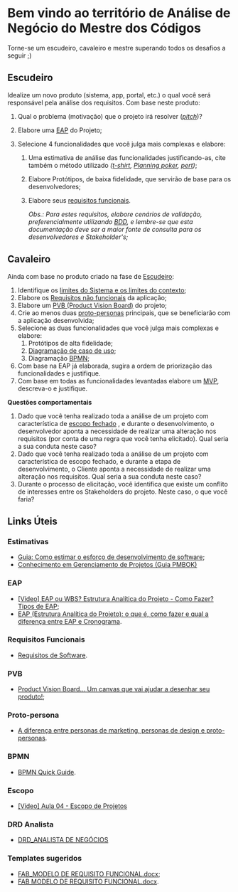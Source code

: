 # Bem vindo ao território de Análise de Negócio do Mestre dos Códigos

Torne-se um escudeiro, cavaleiro e mestre superando todos os desafios a seguir ;)

## Escudeiro

Idealize um novo produto (sistema, app, portal, etc.) o qual você será responsável pela análise dos requisitos. Com base neste produto: 

1. Qual o problema (motivação) que o projeto irá resolver (*[pitch](https://youtu.be/7161Ev2xvKw?t=29)*)?

2. Elabore uma [EAP](https://artia.com/blog/eap-e-cronograma-de-projetos-entenda-a-diferenca-e-aumente-sua-produtividade/) do Projeto;

3. Selecione 4 funcionalidades que você julga mais complexas e elabore:

   1. Uma estimativa de análise das funcionalidades justificando-as, cite também o método utilizado *([t-shirt](https://blog.trello.com/br/planejamento-de-projetos), [Planning poker](https://www.culturaagil.com.br/planning-poker-tecnica-baseada-consenso/ ), [pert](https://medium.com/@andreluis.arruda/calcular-a-duração-de-uma-atividade-pert-estimativa-de-três-pontos-6cb35a09a1b3))*;

   2. Elabore Protótipos, de baixa fidelidade, que servirão de base para os desenvolvedores;

   3. Elabore seus [requisitos funcionais](https://youtu.be/Pn93e2fgIro?t=513).

      *Obs.: Para estes requisitos, elabore cenários de validação, preferencialmente utilizando [BDD](http://www.matera.com/blog/post/bdd-validando-o-comportamento-sistema), e lembre-se que esta documentação deve ser a maior fonte de consulta para os desenvolvedores e Stakeholder's;*

## Cavaleiro

Ainda com base no produto criado na fase de [Escudeiro](#escudeiro):

1. Identifique os [limites do Sistema e os limites do contexto](https://www.passeidireto.com/arquivo/4611736/ireb_cpre-fl_syllabus_pt_v2-1);
2. Elabore os [Requisitos não funcionais](https://youtu.be/Pn93e2fgIro?t=513) da aplicação;
3. Elabore um [PVB (Product Vision Board)](https://www.youtube.com/watch?v=jKuzaIkIB68) do projeto;
4. Crie ao menos duas [proto-personas](https://blog.caelum.com.br/entendendo-usuario-proto-persona/) principais, que se beneficiarão com a aplicação desenvolvida;
5. Selecione as duas funcionalidades que você julga mais complexas e elabore:
   1. Protótipos de alta fidelidade;
   2. [Diagramação de caso de uso](https://medium.com/operacionalti/uml-diagrama-de-casos-de-uso-29f4358ce4d5);
   3. Diagramação [BPMN](https://www.lucidchart.com/pages/pt/o-que-e-bpmn#discovery__top);
6. Com base na EAP já elaborada, sugira a ordem de priorização das funcionalidades e justifique.
7. Com base em todas as funcionalidades levantadas elabore um [MVP](https://www.alura.com.br/artigos/voce-sabe-o-que-e-o-minimum-viable-product), descreva-o e justifique.

**Questões comportamentais**

1. Dado que você tenha realizado toda a análise de um projeto com característica de [escopo fechado](https://www.projectbuilder.com.br/blog/quais-os-desafios-e-as-dificuldades-de-projetos-de-escopo-fechado/) , e durante o desenvolvimento, o desenvolvedor aponta a necessidade de realizar uma alteração nos requisitos (por conta de uma regra que você tenha elicitado). Qual seria a sua conduta neste caso?
2. Dado que você tenha realizado toda a análise de um projeto com característica de escopo fechado, e durante a etapa de desenvolvimento, o Cliente aponta a necessidade de realizar uma alteração nos requisitos. Qual seria a sua conduta neste caso?
3. Durante o processo de elicitação, você identifica que existe um conflito de interesses entre os Stakeholders do projeto. Neste caso, o que você faria?



## Links Úteis

### Estimativas

* [Guia: Como estimar o esforço de desenvolvimento de software]( https://gaea.com.br/guia-como-estimar-o-esforco-de-desenvolvimento-de-software/ );
* [Conhecimento em Gerenciamento de Projetos (Guia PMBOK)]( http://www.teraits.com/pitagoras/marcio/gp/PMBOK_5aEdicao.pdf )

### EAP

* [[Vídeo] EAP ou WBS? Estrutura Analítica do Projeto - Como Fazer? Tipos de EAP](https://www.youtube.com/watch?v=aIGBv4pIjc4);
* [EAP (Estrutura Analítica do Projeto): o que é, como fazer e qual a diferença entre EAP e Cronograma](https://www.euax.com.br/2018/12/eap-estrutura-analitica-projeto/).

### Requisitos Funcionais

* [Requisitos de Software](https://edisciplinas.usp.br/pluginfile.php/3144766/mod_resource/content/1/Aula05-requisitos-Rafaela.pdf).

### PVB

* [Product Vision Board… Um canvas que vai ajudar a desenhar seu produto!](https://annelisegripp.com.br/product-vision-board-um-canvas-que-vai-ajudar-a-desenhar-seu-produto/);

### Proto-persona

* [A diferença entre personas de marketing, personas de design e proto-personas](https://brasil.uxdesign.cc/a-diferen%C3%A7a-entre-personas-de-marketing-personas-de-design-e-proto-personas-3375ead5b725).

### BPMN

* [BPMN Quick Guide](https://www.bpmnquickguide.com/view-bpmn-quick-guide/).

### Escopo

* [[Vídeo] Aula 04 - Escopo de Projetos]( https://www.youtube.com/watch?v=HAqrNIpeDyM )

### DRD Analista

* [DRD_ANALISTA DE NEGÓCIOS](https://db1global.sharepoint.com/sites/intranet/Central%20de%20documentos%20PDF/0.1%20-%20DRDs/DRD_ANALISTA%20DE%20NEG%C3%93CIOS.pdf)

### Templates sugeridos

* [FAB_MODELO DE REQUISITO FUNCIONAL.docx](https://db1global.sharepoint.com/sites/intranet/Oraculo/FAB_Modelo%20de%20Requisito%20Funcional.aspx);
* [FAB MODELO DE REQUISITO FUNCIONAL.docx](https://db1global.sharepoint.com/sites/intranet/Oraculo/FAB_Modelo%20de%20Requisito%20N%C3%A3o%20Funcional.aspx).